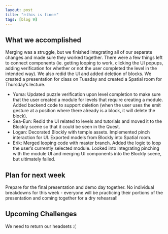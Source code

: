 ```yaml
---
layout: post
title: "🔥this is fine🔥"
tags: [blog 9]
---
```

 
## What we accomplished
Merging was a struggle, but we finished integrating all of our separate changes and made sure they worked together. There were a few things left to connect components (ie. getting looping to work, clicking the UI popups, adding verification for whether or not the user completed the level in the intended way). We also redid the UI and added deletion of blocks. We created a presentation for class on Tuesday and created a Spatial room for Thursday’s lecture.
 
* Yuma: Updated puzzle verification upon level completion to make sure that the user created a module for levels that require creating a module. Added backend code to support deletion (when the user uses the emit gesture at a position where there already is a block, it will delete the block).
* Sea-Eun: Redid the UI related to levels and tutorials and moved it to the Blockly scene so that it could be seen in the Quest.
* Logan: Decorated Blockly with temple assets. Implemented pinch interaction for UI. Exported models from Blockly into Spatial room.
* Erik: Merged looping code with master branch. Added the logic to loop the user’s currently selected module. Looked into integrating pinching with the module UI and merging UI components into the Blockly scene, but ultimately failed.
 
 
## Plan for next week
Prepare for the final presentation and demo day together.
No individual breakdowns for this week - everyone will be practicing their portions of the presentation and coming together for a dry rehearsal!
 
 
 
## Upcoming Challenges
We need to return our headsets :(
